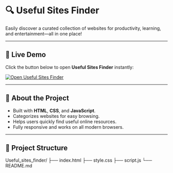 # 🔍 Useful Sites Finder

Easily discover a curated collection of websites for productivity, learning, and entertainment—all in one place!  

---

## 🚀 Live Demo

Click the button below to open **Useful Sites Finder** instantly:

[![Open Useful Sites Finder](https://img.shields.io/badge/Open%20Finder-Click%20Here-ff69b4?style=for-the-badge&logo=internet-explorer&logoColor=white)](https://amazeabhi.github.io/Useful_sites_finder/)

---

## 📝 About the Project

- Built with **HTML**, **CSS**, and **JavaScript**.
- Categorizes websites for easy browsing.
- Helps users quickly find useful online resources.
- Fully responsive and works on all modern browsers.

---

## 📂 Project Structure



Useful_sites_finder/
├── index.html
├── style.css
├── script.js
└── README.md
